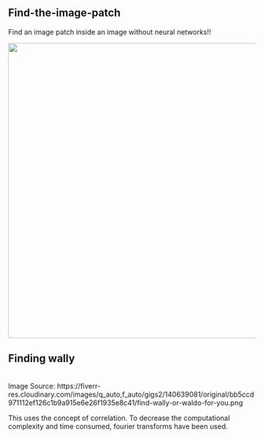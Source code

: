 ## Find-the-image-patch

Find an image patch inside an image without neural networks!!

<img src = "https://fiverr-res.cloudinary.com/images/q_auto,f_auto/gigs2/140639081/original/bb5ccd971112ef126c1b9a915e6e26f1935e8c41/find-wally-or-waldo-for-you.png" width = 600px />

## Finding wally
<br>
Image Source: https://fiverr-res.cloudinary.com/images/q_auto,f_auto/gigs2/140639081/original/bb5ccd971112ef126c1b9a915e6e26f1935e8c41/find-wally-or-waldo-for-you.png

This uses the concept of correlation. To decrease the computational complexity and time consumed, fourier transforms have been used.
